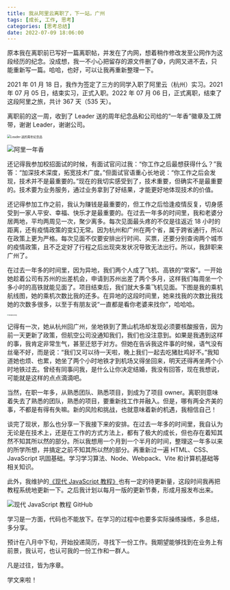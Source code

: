 ```yaml
---
title: 我从阿里云离职了，下一站，广州
tags: [成长, 工作, 思考]
categories: [思考总结]
date: 2022-07-09 18:06:00
---
```


原本我在离职前已写好一篇离职帖，并发在了内网，想着稍作修改发至公网作为这段经历的纪念。没成想，我一不小心把留存的源文件删了😅，内网又进不去，只能重新写一篇。哈哈，也好，可以让我再重新整理一下。

<!-- more -->

2021 年 01 月 18 日，我作为签定了三方的同学入职了阿里云（杭州）实习。2021 年 07 月 05 日，结束实习，正式入职。2022 年 07 月 06 日，正式离职，结束了这段阿里之旅，共计 367 天（535 天）。

离职前的这一周，收到了 Leader 送的周年纪念品和公司给的“一年香”徽章及工牌带，谢谢 Leader，谢谢公司。

<img src="https://cdn.jsdelivr.net/gh/leviding/oss@master/20220709181136WechatIMG43.jpeg" alt="Leader 送的周年纪念品" style="zoom:50%;" />

![阿里一年香](https://cdn.jsdelivr.net/gh/leviding/oss@master/20220708205619%E9%98%BF%E9%87%8C%E4%B8%80%E5%B9%B4%E9%A6%99.jpeg)

还记得我参加校招面试的时候，有面试官问过我：“你工作之后最想获得什么？”我答：“加深技术深度，拓宽技术广度。”但面试官语重心长地说：“你工作之后会发现，技术并不是最重要的。”现在的我切实感受到了，技术重要，但确实不是最重要的。技术要为业务服务，通过业务拿到了好结果，才能更好地体现技术的价值。

还记得参加工作之前，我认为赚钱是最重要的，但工作之后恰逢疫情反复，切身感受到一家人平安、幸福、快乐才是最重要的。在过去一年多的时间里，我和老婆分居两地，平均两周见一次，聚少离多。每次见面最头疼的不仅是往返近 18 小时的距离，还有疫情政策的变幻无常。因为杭州和广州在两个省，属于跨省通行，所以在政策上更为严格。每次见面不仅要安排出行时间、买票，还要分别查询两个城市的疫情政策，且不乏定好了行程之后出现突发状况导致无法出行。所以，我辞职来广州了。

在过去一年多的时间里，因为异地，我们两个人成了飞机、高铁的“常客”。一开始她趁着公司有苏州的出差机会，申请到苏州出差了两个多月，这样我们每周坐一个多小时的高铁就能见面了。项目结束后，我们就大多乘飞机见面。下图是我的乘机航线图，她的乘机次数比我的还多。在异地的这段时间里，她来找我的次数比我找她的次数多很多，以至于有朋友说“一直都是看你老婆来找你”，哈哈哈。

<img src="https://cdn.jsdelivr.net/gh/leviding/oss@master/20220709162841WechatIMG41.jpeg" alt="我的乘机航线图" style="zoom:20%;" />

记得有一次，她从杭州回广州，坐地铁到了萧山机场却发现必须要核酸报告，因为前一天更新了政策，但航空公司没通知我们，我们也没注意到。如果是我遇到这样的事，我肯定非常生气，甚至迁怒于对方。但她在告诉我这件事的时候，语气没有丝毫不好，而是说：“我们又可以待一天啦，晚上我们一起去吃猪肚鸡好不。”我知道她也烦、也累，她坐了两个小时地铁才到机场又得坐回来，明天还得再坐两个小时地铁过去。曾经有同事问我，是什么让你决定结婚，我没有回答，现在我想说，可能就是这样的点点滴滴吧。

当然，在职一年多，从熟悉团队、熟悉项目，到成为了项目 owner。离职则意味着失去了熟悉的团队，熟悉的项目，要重新找工作并融入。但是，哪有两全齐美的事，不都是有得有失嘛。新的风险和挑战，也就意味着新的机遇，我相信自己！

谈完了现状，那么也分享一下我接下来的安排。在过去一年多的时间里，我自认为无论是在技术上，还是在工作的方式方法上，都有了极大的成长，但也存在着知其然不知其所以然的部分。所以我想用一个月到一个半月的时间，整理这一年多以来的所学所想，并搞定之前不知其所以然的部分。再重新过一遍 HTML、CSS、JavaScript 巩固基础。学习学习算法、Node、Webpack、Vite 和计算机基础等相关知识。

此外，我维护的[《现代 JavaScript 教程》](https://github.com/javascript-tutorial/zh.javascript.info)也有一定的待更新量，这段时间我再把教程系统地更新一下。之后我计划以每月一版的更新节奏，形成月报发布出来。

![现代 JavaScript 教程 GitHub](https://cdn.jsdelivr.net/gh/leviding/oss@master/20220709172916image-20220709172916521.png)

学习是一方面，代码也不能放下。在学习的过程中也要多实际操练操练，多总结，多分享。

预计在八月中下旬，开始投递简历，寻找下一份工作。我期望能够找到在业务上有前景，我认可，也认可我的一份工作和一群人。

凡是过往，皆为序章。

学文来啦！
